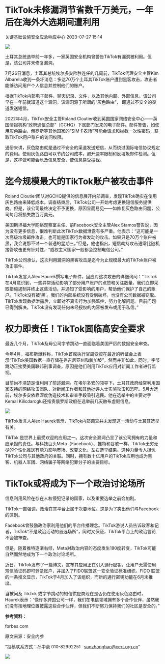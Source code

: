 #  TikTok未修漏洞节省数千万美元，一年后在海外大选期间遭利用   
 关键基础设施安全应急响应中心   2023-07-27 15:14  
  
![](https://mmbiz.qpic.cn/sz_mmbiz_gif/iaz5iaQYxGogssDDzG2O53blSo0Fv2jreRmlI0J7VuGONYkhQVuaZp5xCLyetfbSA6dqfr2E0wbfUKtAtqetL8yw/640?wx_fmt=gif "")  
  
土耳其总统选举前一年多，一家英国安全机构曾警告TikTok有漏洞被利用。但是，该公司并未修复漏洞。  
  
7月26日消息，土耳其总统埃尔多安险胜连任的几周前，TikTok代理安全主管Kim Albarella收到一条坏消息：多达70万个土耳其TikTok账户遭到黑客攻击，攻击者能够访问用户个人信息并控制他们的账户。  
  
根据TikTok内部电子邮件、聊天记录、文件，以及其他内部、外部信息，该公司早在一年前就知道这个漏洞。该漏洞源于所谓的“灰色路由”， 即通过不安全的渠道发送短信。  
  
2022年4月，TikTok安全主管Roland Cloutier收到英国国家网络安全中心——英国情报机构“政府通信总部”（GCHQ）下属部门发来的电子邮件。邮件警告，如使用灰色路由，俄罗斯等其他国家的“SIM卡农场”可能会请求和拦截一次性密码，获取TikTok用户账户的访问权限。  
  
通俗来讲，灰色路由就是通过不安全的渠道发送短信，从而绕过国际电信协议规定的费用。使用灰色路由可以节约公司成本，避开速率限制和反垃圾邮件检测。但是，这样做可能会危及信息安全，使信息易受拦截。  
# 迄今规模最大的TikTok账户被攻击事件  
  
Roland Cloutier团队对GCHQ提供的信息展开内部调查，发现TikTok确实在使用灰色路由来降低成本。调查结束后，TikTok公司一开始考虑更换短信服务提供商。但是，该公司最终决定不予更换，原因显而易见——如修复灰色路由问题，公司每月将损失数百万美元。  
  
美国斯坦福大学网络观察室主任、前Facebook安全主管Alex Stamos警告说，因为没有更多信息，很难判断此次TikTok数据泄露有多严重。他表示：“这可能是一次高级垃圾邮件攻击，也可能是国家行为者发动的攻击。如果只是70万个账户被黑，我会说那不过一个普通的星期三。”但是，他也指出，短信劫持攻击通常比随机接管攻击更有针对性，“威权主义国家一般都会控制电信公司。”  
  
TikTok公司承认，这次利用漏洞的黑客攻击是迄今为止规模最大的TikTok账户被攻击事件。  
  
TikTok发言人Alex Haurek撰写电子邮件，回应对这次攻击的详细询问：“TikTok在4月意识到，一些异常活动影响了部分用户账户的点赞和关注数量。我们立即采取措施遏制并终止这些活动，并通知了受影响的用户，帮助他们保护了自己的账户。TikTok没有被‘黑’。我们的内部系统没有受到破坏，也没有公司数据被窃取。TikTok发现数据泄露后，立即对不真实行为加强监控，努力化解问题。目前问题已得到解决。TikTok没有发现任何未经授权的内容被发布或用于私信。”  
# 权力即责任！TikTok面临高安全要求  
  
最近几个月，TikTok及母公司字节跳动一直面临着美国严厉的数据安全审查。  
  
今年4月，福布斯爆料称，TikTok首席执行官周受资在最近的听证会上表示“TikTok美国数据一直存储在弗吉尼亚州和新加坡”，然而并非如此。同时，字节跳动正接受美国联邦刑事调查，原因是他们利用TikTok应用对新闻工作者进行监视。  
  
目前尚不清楚是谁利用了前述漏洞。在埃尔多安的领导下，土耳其政府经常利用国家支持的网络攻击团队，对新闻工作者和其他批评人士实施攻击和恐吓。5月大选前，埃尔多安依靠深度伪造技术和审查手段吸引选民。他在选举中的主要对手Kemal Kilicdaroglu还指责俄罗斯政府在选举前几天散布虚假信息。  
  
![](https://mmbiz.qpic.cn/sz_mmbiz_png/FzZb53e8g7umD6QibmIe3qYlgRhFDIrKRpBE8bPfQkGC2ISOdevBsQpRdzuh3YhoKQ1kT5ibma9SZT5Dia67GwU7g/640?wx_fmt=png&wxfrom=5&wx_lazy=1&wx_co=1 "")  
  
TikTok发言人Alex Haurek表示，TikTok内部调查并未发现这一活动与土耳其选举有关。  
  
TikTok 是世界上最受欢迎的应用之一。这次安全漏洞凸显了该公司拥有的力量和应承担的责任。与科技巨头Meta（Facebook）、推特和谷歌一样，TikTok无穷无尽的个性化推送有能力影响市场、改变文化、左右选举结果。这种力量令人担忧TikTok公司与其他政府的关联。同时，拥有数十亿用户的TikTok应用也成为黑客、机器人军团、网络骗子等网络犯罪分子的主要目标。  
# TikTok或将成为下一个政治讨论场所  
  
信息利用风险在存在人权侵犯记录的国家，以及重要选举之前会加剧。  
  
TikTok一直强调，政治在其平台上属于次要地位。这是为了突出他们与Facebook的区别。  
  
Facebook曾鼓励政治家利用他们的平台传播理念。TikTok游说人员告诉政客和记者，TikTok“不是政治活动的首选场所”，同时又保证，TikTok平台上的政治言论不会被审查。  
  
但是，随着推特逐渐右倾，Meta对政治内容的态度发生180度转变，TikTok可能自然而然地成为下一个政治讨论场所。  
  
近日，TikTok发布了一篇博文，宣布其应用正在引入通行密钥，让用户无需使用短信验证码即可登录账户，并加入了FIDO联盟这一安全验证标准组织。FIDO 联盟的一条推文显示，TikTok于4月加入了该组织，而新的通行密钥功能在6月末推出。  
  
当被问及 TikTok 或字节跳动的短信供应商现在是否仍在使用灰色路由时，Haurek表示：“像许多跨国公司一样，我们在电信领域拥有多个合作伙伴，虽然我们没有按地理位置披露这些合作伙伴，但我们不断努力保持我们的社区是安全的。”  
  
**参考资料：**  
  
forbes.com  
  
  
  
原文来源：安全内参  
  
“投稿联系方式：孙中豪 010-82992251   sunzhonghao@cert.org.cn”  
  
![](https://mmbiz.qpic.cn/sz_mmbiz_jpg/iaz5iaQYxGogvC8qicuLNlkT5ibJnwu1leQiabRVqFk4Sb3q1fqrDhicLBNAqVY4REuTetY1zBYuUdic0nVhZR4FHpAfg/640?wx_fmt=jpeg&wxfrom=5&wx_lazy=1&wx_co=1 "")  
  
  

